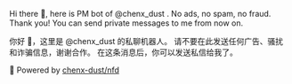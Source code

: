 Hi there 👋, here is PM bot of @chenx_dust .
No ads, no spam, no fraud. Thank you!
You can send private messages to me from now on.

你好 👋，这里是 @chenx_dust 的私聊机器人。
请不要在此发送任何广告、骚扰和诈骗信息，谢谢合作。
在这条消息后，你可以发送私信给我了。

🚀 Powered by [chenx-dust/nfd](https://github.com/chenx-dust/nfd)
